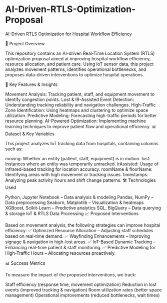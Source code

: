 # AI-Driven-RTLS-Optimization-Proposal
AI-Driven RTLS Optimization for Hospital Workflow Efficiency

📌 Project Overview

This repository contains an AI-driven Real-Time Location System (RTLS) optimization proposal aimed at improving hospital workflow efficiency, resource allocation, and patient care. Using IoT sensor data, this project analyzes movement patterns, identifies operational bottlenecks, and proposes data-driven interventions to optimize hospital operations.

🚀 Key Features & Insights

Movement Analysis: Tracking patient, staff, and equipment movement to identify congestion points.
Lost & IR-Assisted Event Detection: Understanding tracking reliability and navigation challenges.
High-Traffic Zone Identification: Using heatmaps and clustering to optimize space utilization.
Predictive Modeling: Forecasting high-traffic periods for better resource planning.
AI-Powered Optimization: Implementing machine learning techniques to improve patient flow and operational efficiency.
📊 Dataset & Key Variables

This project analyzes IoT tracking data from hospitals, containing columns such as:

moving: Whether an entity (patient, staff, equipment) is in motion.
lost: Instances where an entity was temporarily untracked.
irAssisted: Usage of infrared-based tracking for location accuracy.
roomName & floorName: Identifying areas with high movement or tracking issues.
timestamps: Analyzing peak activity hours and shift change patterns.
🛠️ Technologies Used

Python, Jupyter Notebook – Data analysis & modeling
Pandas, NumPy – Data preprocessing
Seaborn, Matplotlib – Visualization & heatmaps
XGBoost, Scikit-Learn – Predictive analytics
SQL, BigQuery – Data querying & storage
IoT & RTLS Data Processing
📈 Proposed Interventions

Based on movement analysis, the following strategies can improve hospital efficiency:
✅ Optimized Resource Allocation – Adjusting staff schedules based on real-time demand.
✅ Wayfinding Enhancements – Improving signage & navigation in high-lost areas.
✅ IoT-Based Dynamic Tracking – Enhancing real-time patient & staff monitoring.
✅ Predictive Modeling for High-Traffic Hours – Allocating resources proactively.

📊 Success Metrics

To measure the impact of the proposed interventions, we track:

Staff efficiency (response time, movement optimization)
Reduction in lost events (improved tracking & navigation)
Room utilization rates (better space management)
Operational improvements (reduced bottlenecks, wait times)
